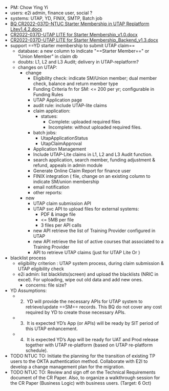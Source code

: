 - PM:  Chow Ying Yi
- users: e2i admin, finance user, social ?
- systems: UTAP, YD, FINIX, SMTP, Batch job
- [BQ CR2022-037D-NTUC Starter Membership in UTAP Replatform Litev1.4.2.docx](https://sntuc.sharepoint.com/:w:/r/sites/TODataandTechnology/Shared%20Documents/YD%20NTUC%20Starter%20App/CVP/UTAP-Lite/BQ%20CR2022-037D-NTUC%20Starter%20Membership%20in%20UTAP%20Replatform%20Litev1.4.2.docx?d=w403d0906088146019eb12076a8bf9cb9&csf=1&web=1&e=a1Wpqm)
- [CR2022-037D-UTAP LITE for Starter Membership_v1.0.docx](https://sntuc.sharepoint.com/sites/TODataandTechnology/Shared%20Documents/YD%20NTUC%20Starter%20App/Technical/UTAP/API%20Specs/CR2022-037D-UTAP%20LITE%20for%20Starter%20Membership_v1.0.docx?web=1)
- [CR2022-037D-UTAP LITE for Starter Membership_Backend_v1.3.docx](https://sntuc.sharepoint.com/:w:/r/sites/TODataandTechnology/Shared%20Documents/YD%20NTUC%20Starter%20App/Technical/UTAP/API%20Specs/CR2022-037D-UTAP%20LITE%20for%20Starter%20Membership_Backend_v1.3.docx?d=wc91fa7b7c5b845b280153bacb4154f25&csf=1&web=1&e=iKZeyT)
- support ==YD starter membership to submit UTAP claim==
	- database: a new column to indicate "==Starter Member==" or "Union Member" in claim db
	- doubts: L1, L2 and L3 Audit; delivery in UTAP-replatform?
	- changes on UTAP:
		- change
			- Eligibility check: indicate SM/Union member;  dual member check, balance and return member type
			- Funding Criteria fn for SM: <= 200 per yr; configurable in Funding Rules
			- UTAP Application page
			- audit rule: include UTAP-lite claims
			- claim application:
				- statues:
					- Complete: uploaded required files
					- Incomplete: without uploaded required files.
			- batch jobs:
				- UtapApplicationStatus
				- UtapClaimApproval
			- Application Management
			- Include UTAP-Lite claims in L1, L2 and L3 Audit function.
			- search application, search member, funding adjustment & refund, appeals in admin module
			- Generate Online Claim Report for finance user
			- FINIX integration ( file, change on an existing column  to indicate SM/union membership
			- email notification
			- other reports:
		- new
			- UTAP claim submission API
			- UTAP svc API to upload files for external systems:
				- PDF & image file
				- <= 5MB per file
				- 3 files per API calls
			- new API retrieve the list of Training Provider configured in UTAP
			- new API retrieve the list of active courses that associated to a Training Provider
			- API to retrieve UTAP claims (just for UTAP Lite Or )
- blacklist process
	- eligibility criterion : UTAP system process, during claim submission & UTAP eligibility check
	- e2i admin: list blacklists(screen) and upload the blacklists (NRIC in excel). For uploading, wipe out old data and add new ones.
		- concerns: file size?
- YD Assumptions:
	- 2)  YD will provide the necessary APIs for UTAP system to retrieve/update ==SM== records. This BQ do not cover any cost required by YD to create those necessary APIs.
	- 3)  It is expected YD’s App (or APIs) will be ready by SIT period of this UTAP enhancement.
	- 4)  It is expected YD’s App will be ready for UAT and Prod release together with UTAP re-platform (based on UTAP re-platform schedule).
- TODO NTUC TO: Initiate the planning for the transition of existing TP users to the OKTA authentication method. Collaborate with E2I to develop a change management plan for the migration.
- TODO NTUC TO: Review and sign off on the Technical Requirements document of the CR Paper. Also, to organize a walkthrough session for the CR Paper (Business Logic) with business users. (Target: 6 Oct)